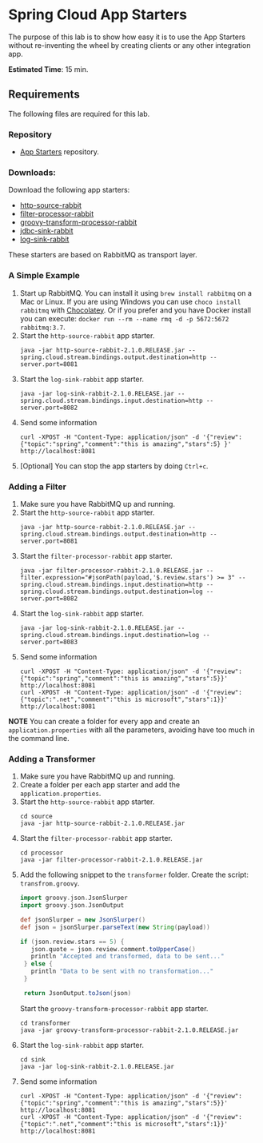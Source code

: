 # Spring Cloud App Starters

The purpose of this lab is to show how easy it is to use the App Starters without re-inventing the wheel by creating clients or any other integration app.

**Estimated Time**: 15 min.


## Requirements
The following files are required for this lab.

### Repository
- [App Starters](https://repo.spring.io/libs-release/org/springframework/cloud/stream/app/) repository.

### Downloads:
Download the following app starters:
- [http-source-rabbit](https://repo.spring.io/libs-release/org/springframework/cloud/stream/app/http-source-rabbit/2.1.0.RELEASE/http-source-rabbit-2.1.0.RELEASE.jar)
- [filter-processor-rabbit](https://repo.spring.io/libs-release/org/springframework/cloud/stream/app/filter-processor-rabbit/2.1.0.RELEASE/filter-processor-rabbit-2.1.0.RELEASE.jar)
- [groovy-transform-processor-rabbit](https://repo.spring.io/libs-release/org/springframework/cloud/stream/app/groovy-transform-processor-rabbit/2.1.0.RELEASE/groovy-transform-processor-rabbit-2.1.0.RELEASE.jar)
- [jdbc-sink-rabbit](https://repo.spring.io/libs-release/org/springframework/cloud/stream/app/jdbc-source-rabbit/2.1.0.RELEASE/jdbc-source-rabbit-2.1.0.RELEASE.jar)
- [log-sink-rabbit](https://repo.spring.io/libs-release/org/springframework/cloud/stream/app/log-sink-rabbit/2.1.0.RELEASE/log-sink-rabbit-2.1.0.RELEASE.jar)


These starters are based on RabbitMQ as transport layer.


### A Simple Example

1. Start up RabbitMQ. You can install it using `brew install rabbitmq` on a Mac or Linux. If you are using Windows you can use `choco install rabbitmq` with [Chocolatey](https://chocolatey.org/). Or if you prefer and you have Docker install you can execute: `docker run --rm --name rmq -d -p 5672:5672 rabbitmq:3.7`.
2. Start the `http-source-rabbit` app starter.
   ```shell
   java -jar http-source-rabbit-2.1.0.RELEASE.jar --spring.cloud.stream.bindings.output.destination=http --server.port=8081
   ```
3. Start the `log-sink-rabbit` app starter.
   ```shell
   java -jar log-sink-rabbit-2.1.0.RELEASE.jar --spring.cloud.stream.bindings.input.destination=http --server.port=8082
   ```
4. Send some information
   ```shell
   curl -XPOST -H "Content-Type: application/json" -d '{"review": {"topic":"spring","comment":"this is amazing","stars":5} }' http://localhost:8081
   ```
5. [Optional] You can stop the app starters by doing `Ctrl+c`.

### Adding a Filter

1. Make sure you have RabbitMQ up and running.
2. Start the `http-source-rabbit` app starter.
    ```shell
    java -jar http-source-rabbit-2.1.0.RELEASE.jar --spring.cloud.stream.bindings.output.destination=http --server.port=8081
    ```
3. Start the `filter-processor-rabbit` app starter.
   ```shell
   java -jar filter-processor-rabbit-2.1.0.RELEASE.jar --filter.expression="#jsonPath(payload,'$.review.stars') >= 3" --spring.cloud.stream.bindings.input.destination=http --spring.cloud.stream.bindings.output.destination=log --server.port=8082
   ```
4. Start the `log-sink-rabbit` app starter.
   ```shell
   java -jar log-sink-rabbit-2.1.0.RELEASE.jar --spring.cloud.stream.bindings.input.destination=log --server.port=8083
   ```
5. Send some information
   ```shell
   curl -XPOST -H "Content-Type: application/json" -d '{"review":{"topic":"spring","comment":"this is amazing","stars":5}}' http://localhost:8081
   curl -XPOST -H "Content-Type: application/json" -d '{"review":{"topic":".net","comment":"this is microsoft","stars":1}}' http://localhost:8081
   ```

**NOTE**
You can create a folder for every app and create an `application.properties` with all the parameters, avoiding have too much in the command line.


### Adding a Transformer
1. Make sure you have RabbitMQ up and running.
2. Create a folder per each app starter and add the `application.properties`.
3. Start the `http-source-rabbit` app starter.
   ```shell
   cd source
   java -jar http-source-rabbit-2.1.0.RELEASE.jar
   ```
4. Start the `filter-processor-rabbit` app starter.
   ```shell
   cd processor
   java -jar filter-processor-rabbit-2.1.0.RELEASE.jar
   ```
5. Add the following snippet to the `transformer` folder. Create the script: `transfrom.groovy`.
   ```groovy
   import groovy.json.JsonSlurper
   import groovy.json.JsonOutput
   
   def jsonSlurper = new JsonSlurper()
   def json = jsonSlurper.parseText(new String(payload))
   
   if (json.review.stars == 5) {
      json.quote = json.review.comment.toUpperCase()
      println "Accepted and transformed, data to be sent..."
    } else {
      println "Data to be sent with no transformation..."
    }
   
    return JsonOutput.toJson(json)
   ```
   Start the `groovy-transform-processor-rabbit` app starter.
   ```shell
   cd transformer
   java -jar groovy-transform-processor-rabbit-2.1.0.RELEASE.jar
   ```
6. Start the `log-sink-rabbit` app starter.
   ```shell
   cd sink
   java -jar log-sink-rabbit-2.1.0.RELEASE.jar
   ```
7. Send some information
   ```shell
   curl -XPOST -H "Content-Type: application/json" -d '{"review":{"topic":"spring","comment":"this is amazing","stars":5}}' http://localhost:8081
   curl -XPOST -H "Content-Type: application/json" -d '{"review":{"topic":".net","comment":"this is microsoft","stars":1}}' http://localhost:8081
   ```

